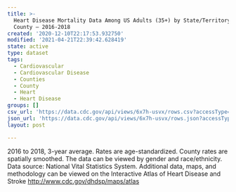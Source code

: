 ```yaml
---
title: >-
  Heart Disease Mortality Data Among US Adults (35+) by State/Territory and
  County – 2016-2018
created: '2020-12-10T22:17:53.932750'
modified: '2021-04-21T22:39:42.628419'
state: active
type: dataset
tags:
  - Cardiovascular
  - Cardiovascular Disease
  - Counties
  - County
  - Heart
  - Heart Disease
groups: []
csv_url: 'https://data.cdc.gov/api/views/6x7h-usvx/rows.csv?accessType=DOWNLOAD'
json_url: 'https://data.cdc.gov/api/views/6x7h-usvx/rows.json?accessType=DOWNLOAD'
layout: post

---
```

2016 to 2018, 3-year average. Rates are age-standardized. County rates are spatially smoothed. The data can be viewed by gender and race/ethnicity. Data source: National Vital Statistics System. Additional data, maps, and methodology can be viewed on the Interactive Atlas of Heart Disease and Stroke http://www.cdc.gov/dhdsp/maps/atlas
